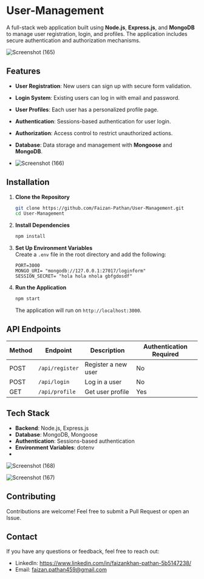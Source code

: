 # User-Management
 A full-stack web application built using **Node.js**, **Express.js**, and **MongoDB** to manage user registration, login, and profiles. The application includes secure authentication and authorization mechanisms.

 ![Screenshot (165)](https://github.com/user-attachments/assets/5616d6a7-795f-4fc4-99df-4b29672c401b)

## Features  
- **User Registration**: New users can sign up with secure form validation.  
- **Login System**: Existing users can log in with email and password.  
- **User Profiles**: Each user has a personalized profile page.  
- **Authentication**: Sessions-based authentication for user login.  
- **Authorization**: Access control to restrict unauthorized actions.  
- **Database**: Data storage and management with **Mongoose** and **MongoDB**.

- ![Screenshot (166)](https://github.com/user-attachments/assets/057c456f-1a03-4d0b-9b8b-1e4622d79143)


## Installation  

1. **Clone the Repository**  
   ```bash  
   git clone https://github.com/Faizan-Pathan/User-Management.git  
   cd User-Management
   ```  

2. **Install Dependencies**  
   ```bash  
   npm install  
   ```  

3. **Set Up Environment Variables**  
   Create a `.env` file in the root directory and add the following:  
   ```env  
   PORT=3000 
   MONGO_URI= "mongodb://127.0.0.1:27017/loginform"
   SESSION_SECRET= "hola hola nhola gbfgdosdf" 
   ```  

4. **Run the Application**  
   ```bash  
   npm start  
   ```  
   The application will run on `http://localhost:3000`.  

## API Endpoints  

| Method | Endpoint           | Description              | Authentication Required |  
|--------|--------------------|--------------------------|--------------------------|  
| POST   | `/api/register`    | Register a new user      | No                       |  
| POST   | `/api/login`       | Log in a user            | No                       |  
| GET    | `/api/profile`     | Get user profile         | Yes                      |  

## Tech Stack  
- **Backend**: Node.js, Express.js  
- **Database**: MongoDB, Mongoose  
- **Authentication**: Sessions-based authentication  
- **Environment Variables**: dotenv
- 
![Screenshot (168)](https://github.com/user-attachments/assets/05cc8afe-0ff0-48fc-a0c9-a968477bd686)

![Screenshot (167)](https://github.com/user-attachments/assets/1ae04115-72f2-44bd-9da3-6ab6ca61eaea)

 
## Contributing  
Contributions are welcome! Feel free to submit a Pull Request or open an Issue.  

## Contact  
If you have any questions or feedback, feel free to reach out:  
- LinkedIn: https://www.linkedin.com/in/faizankhan-pathan-5b5147238/
- Email: faizan.pathan459@gmail.com

  



